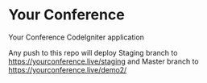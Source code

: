 # Your Conference
Your Conference CodeIgniter application

Any push to this repo will deploy Staging branch to https://yourconference.live/staging
and Master branch to https://yourconference.live/demo2/
